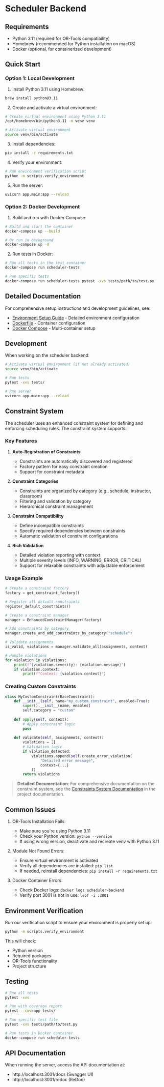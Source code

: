 # Scheduler Backend

## Requirements

- Python 3.11 (required for OR-Tools compatibility)
- Homebrew (recommended for Python installation on macOS)
- Docker (optional, for containerized development)

## Quick Start

### Option 1: Local Development

1. Install Python 3.11 using Homebrew:
```bash
brew install python@3.11
```

2. Create and activate a virtual environment:
```bash
# Create virtual environment using Python 3.11
/opt/homebrew/bin/python3.11 -m venv venv

# Activate virtual environment
source venv/bin/activate
```

3. Install dependencies:
```bash
pip install -r requirements.txt
```

4. Verify your environment:
```bash
# Run environment verification script
python -m scripts.verify_environment
```

5. Run the server:
```bash
uvicorn app.main:app --reload
```

### Option 2: Docker Development

1. Build and run with Docker Compose:
```bash
# Build and start the container
docker-compose up --build

# Or run in background
docker-compose up -d
```

2. Run tests in Docker:
```bash
# Run all tests in the test container
docker-compose run scheduler-tests

# Run specific tests
docker-compose run scheduler-tests pytest -xvs tests/path/to/test.py
```

## Detailed Documentation

For comprehensive setup instructions and development guidelines, see:

- [Environment Setup Guide](ENVIRONMENT.md) - Detailed environment configuration
- [Dockerfile](Dockerfile) - Container configuration
- [Docker Compose](docker-compose.yml) - Multi-container setup

## Development

When working on the scheduler backend:

```bash
# Activate virtual environment (if not already activated)
source venv/bin/activate

# Run tests
pytest -xvs tests/

# Run server
uvicorn app.main:app --reload
```

## Constraint System

The scheduler uses an enhanced constraint system for defining and enforcing scheduling rules. The constraint system supports:

### Key Features

1. **Auto-Registration of Constraints**
   - Constraints are automatically discovered and registered
   - Factory pattern for easy constraint creation
   - Support for constraint metadata

2. **Constraint Categories**
   - Constraints are organized by category (e.g., schedule, instructor, classroom)
   - Filtering and validation by category
   - Hierarchical constraint management

3. **Constraint Compatibility**
   - Define incompatible constraints
   - Specify required dependencies between constraints
   - Automatic validation of constraint configurations

4. **Rich Validation**
   - Detailed violation reporting with context
   - Multiple severity levels (INFO, WARNING, ERROR, CRITICAL)
   - Support for relaxable constraints with adjustable enforcement

### Usage Example

```python
# Create a constraint factory
factory = get_constraint_factory()

# Register all default constraints
register_default_constraints()

# Create a constraint manager
manager = EnhancedConstraintManager(factory)

# Add constraints by category
manager.create_and_add_constraints_by_category("schedule")

# Validate assignments
is_valid, violations = manager.validate_all(assignments, context)

# Handle violations
for violation in violations:
    print(f"{violation.severity}: {violation.message}")
    if violation.context:
        print(f"Context: {violation.context}")
```

### Creating Custom Constraints

```python
class MyCustomConstraint(BaseConstraint):
    def __init__(self, name="my_custom_constraint", enabled=True):
        super().__init__(name, enabled)
        self.category = "custom"
        
    def apply(self, context):
        # Apply constraint logic
        pass
        
    def validate(self, assignments, context):
        violations = []
        # Validation logic
        if violation_detected:
            violations.append(self.create_error_violation(
                "Detailed error message",
                context={...}
            ))
        return violations
```

> **Detailed Documentation**: For comprehensive documentation on the constraint system, see the [Constraints System Documentation](/docs/component-reference/backend/constraints.md) in the project documentation.

## Common Issues

1. OR-Tools Installation Fails:
   - Make sure you're using Python 3.11
   - Check your Python version: `python --version`
   - If using wrong version, deactivate and recreate venv with Python 3.11

2. Module Not Found Errors:
   - Ensure virtual environment is activated
   - Verify all dependencies are installed: `pip list`
   - If needed, reinstall dependencies: `pip install -r requirements.txt`

3. Docker Container Errors:
   - Check Docker logs: `docker logs scheduler-backend`
   - Verify port 3001 is not in use: `lsof -i :3001`

## Environment Verification

Run our verification script to ensure your environment is properly set up:

```bash
python -m scripts.verify_environment
```

This will check:
- Python version
- Required packages
- OR-Tools functionality
- Project structure

## Testing

```bash
# Run all tests
pytest -xvs

# Run with coverage report
pytest --cov=app tests/

# Run specific test file
pytest -xvs tests/path/to/test.py

# Run tests in Docker container
docker-compose run scheduler-tests
```

## API Documentation

When running the server, access the API documentation at:
- http://localhost:3001/docs (Swagger UI)
- http://localhost:3001/redoc (ReDoc)
